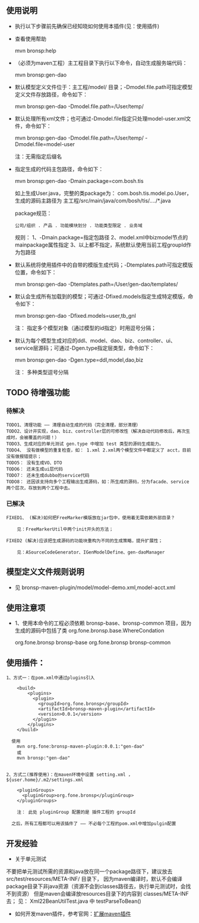 
##	使用说明

*	执行以下步骤前先确保已经知晓如何使用本插件(见：使用插件)

*	查看使用帮助

	mvn bronsp:help

*	（必须为maven工程）主工程目录下执行以下命令，自动生成服务端代码：

	mvn bronsp:gen-dao

*	默认模型定义文件位于：主工程/model/ 目录；-Dmodel.file.path可指定模型定义文件存放路径，命令如下：

	mvn bronsp:gen-dao -Dmodel.file.path=/User/temp/

*	默认处理所有xml文件；也可通过-Dmodel.file指定只处理model-user.xml文件，命令如下：

	mvn bronsp:gen-dao -Dmodel.file.path=/User/temp/ -Dmodel.file=model-user

	注：无需指定后缀名

*	指定生成的代码主包路径，命令如下：

	mvn bronsp:gen-dao -Dmain.package=com.bosh.tis

	如上生成User.java，完整的类package为： com.bosh.tis.model.po.User，生成的源码主路径为 主工程/src/main/java/com/bosh/tis/..../*.java

	package规范：

		公司/组织 . 产品 . 功能模块划分 . 功能类型限定 . 业务域

	规则：
		1、-Dmain.package=指定包路径
		2、model.xml中bizmodel节点的mainpackage属性指定
		3、以上都不指定，系统默认使用当前工程groupId作为包路径

*	默认系统将使用插件中的自带的模版生成代码；-Dtemplates.path可指定模版位置，命令如下：

	mvn bronsp:gen-dao -Dtemplates.path=/User/gen-dao/templates/

*	默认会生成所有加载到的模型；可通过-Dfixed.models指定生成特定模版，命令如下：

	mvn bronsp:gen-dao -Dfixed.models=user,tb_gnl

	注： 指定多个模型对象（通过模型的id指定）时用逗号分隔；

*	默认为每个模型生成对应的ddl、model、dao、biz、controller、ui、service层源码；可通过-Dgen.type指定层类型，命令如下：

	mvn bronsp:gen-dao -Dgen.type=ddl,model,dao,biz

	注： 多种类型逗号分隔

##	TODO 待增强功能
### 待解决
	TODO1、清理功能 —— 清理自动生成的代码（完全清理，部分清理）
	TODO2、设计并实现，dao、biz、controller层的可修改性（解决自动代码修改后，再次生成时，会被覆盖的问题！）
	TODO3、生成对应的单元测试 gen.type 中增加 test 类型的源码生成能力。
	TODO4、 没有做模型的重复检查，如： 1.xml 2.xml两个模型文件中都定义了 acct，目前没有做报错提示；
	TODO5： 没有生成VO、DTO
	TODO6： 还未生成ui层代码
	TODO7： 还未生成dubbo的service代码
	TODO8： 还因该支持向多个工程输出生成源码，如：所生成的源码，分为facade、service两个层次，存放到两个工程中去。

### 已解决
	FIXED1、 (解决)如何把FreeMarker模版放在jar包中，使用着无需依赖外部目录？

		见：FreeMarkerUtil中两个init开头的方法；

	FIXED2 (解决)应该把生成源码的功能块重构为不同的生成策略，提升扩展性；

		见：ASourceCodeGenerator、IGenModelDefine、gen-daoManager

##	模型定义文件规则说明

*	见 bronsp-maven-plugin/model/model-demo.xml,model-acct.xml


##	使用注意项

* 1、使用本命令的工程必须依赖 bronsp-base、bronsp-common 项目，因为生成的源码中包括了类 org.fone.bronsp.base.WhereCondation

	<dependency>
		<groupId>org.fone.bronsp</groupId>
		<artifactId>bronsp-base</artifactId>
	</dependency>

	<dependency>
		<groupId>org.fone.bronsp</groupId>
		<artifactId>bronsp-common</artifactId>
	</dependency>


##	使用插件：

	1、方式一：在pom.xml中通过plugins引入

		<build>
			<plugins>
		      <plugin>
		        <groupId>org.fone.bronsp</groupId>
		        <artifactId>bronsp-maven-plugin</artifactId>
		        <version>0.0.1</version>
		      </plugin>
			</plugins>
		</build>

	  使用
	  	mvn org.fone:bronsp-maven-plugin:0.0.1:"gen-dao"
	  	或
	  	mvn bronsp:"gen-dao"


	2、方式二(推荐使用)：在maven环境中设置 setting.xml ， ${user.home}/.m2/settings.xml

		<pluginGroups>
		  <pluginGroup>org.fone.bronsp</pluginGroup>
		</pluginGroups>

		注： 此处 pluginGroup 配置的是 插件工程的 groupId

	  之后，所有工程都可以用该插件了 —— 不必每个工程的pom.xml中增加pulgin配置

## 开发经验

*	关于单元测试

不要把单元测试所需的资源和java放在同一个package路径下，建议放去 src/test/resources/META-INF/ 目录下，
因为maven编译时，默认不会编译package目录下非java资源（资源不会到classes路径去，执行单元测试时，会找不到资源）
但是maven会编译放resources目录下的内容到 classes/META-INF 去； 见： Xml22BeanUtilTest.java 中 testParseToBean()

*	如何开发maven插件，参考官网：[扩展maven插件](http://maven.apache.org/guides/plugin/guide-java-plugin-development.html)
